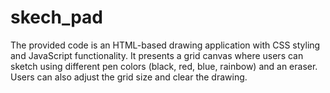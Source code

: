 # skech_pad

The provided code is an HTML-based drawing application with CSS styling and JavaScript functionality.
It presents a grid canvas where users can sketch using different pen colors (black, red, blue, rainbow) and an eraser. 
Users can also adjust the grid size and clear the drawing.
